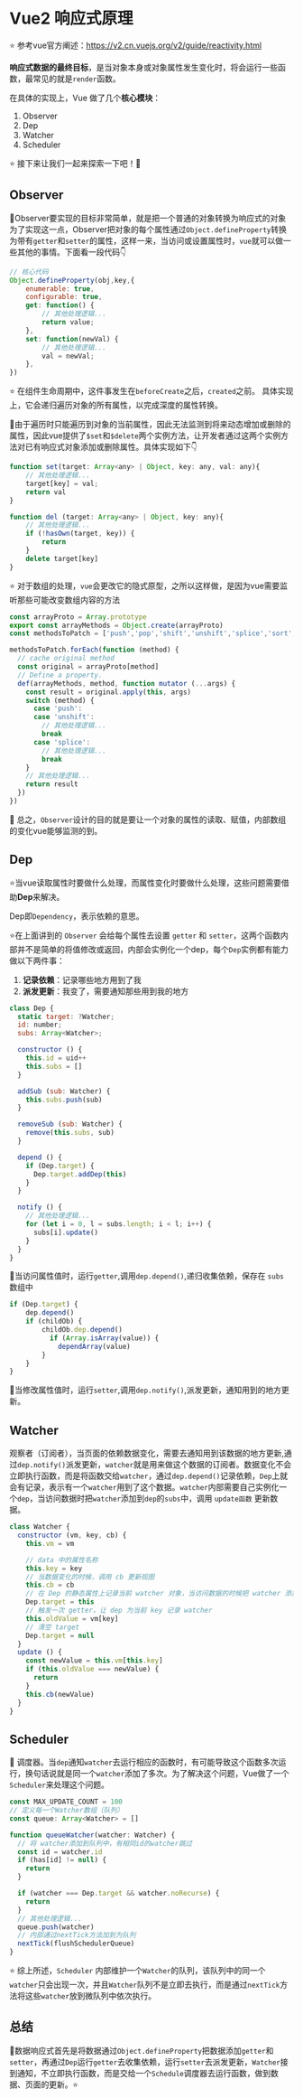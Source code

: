 # Vue2 响应式原理

:star: 参考vue官方阐述：https://v2.cn.vuejs.org/v2/guide/reactivity.html

**响应式数据的最终目标**，是当对象本身或对象属性发生变化时，将会运行一些函数，最常见的就是`render`函数。

在具体的实现上，Vue 做了几个**核心模块**：
1. Observer
2. Dep
3. Watcher
4. Scheduler

:star: 接下来让我们一起来探索一下吧！:rainbow:

## Observer

:rainbow:Observer要实现的目标非常简单，就是把一个普通的对象转换为响应式的对象
为了实现这一点，Observer把对象的每个属性通过`Object.defineProperty`转换为带有`getter`和`setter`的属性，这样一来，当访问或设置属性时，`vue`就可以做一些其他的事情。下面看一段代码:point_down:

```js
// 核心代码
Object.defineProperty(obj,key,{
    enumerable: true,
    configurable: true,
    get: function() {
        // 其他处理逻辑...
        return value;
    },
    set: function(newVal) {
        // 其他处理逻辑...
        val = newVal;
    },
})
```

:star: 在组件生命周期中，这件事发生在`beforeCreate`之后，`created`之前。
具体实现上，它会递归遍历对象的所有属性，以完成深度的属性转换。

:rainbow:由于遍历时只能遍历到对象的当前属性，因此无法监测到将来动态增加或删除的属性，因此vue提供了`$set`和`$delete`两个实例方法，让开发者通过这两个实例方法对已有响应式对象添加或删除属性。具体实现如下:point_down: 
```js
function set(target: Array<any> | Object, key: any, val: any){
    // 其他处理逻辑...
    target[key] = val;
    return val
}

function del (target: Array<any> | Object, key: any){
    // 其他处理逻辑...
    if (!hasOwn(target, key)) {
        return
    }
    delete target[key]
}

```

:star: 对于数组的处理，`vue`会更改它的隐式原型，之所以这样做，是因为vue需要监听那些可能改变数组内容的方法

```js
const arrayProto = Array.prototype
export const arrayMethods = Object.create(arrayProto)
const methodsToPatch = ['push','pop','shift','unshift','splice','sort','reverse']

methodsToPatch.forEach(function (method) {
  // cache original method
  const original = arrayProto[method]
  // Define a property.
  def(arrayMethods, method, function mutator (...args) {
    const result = original.apply(this, args)
    switch (method) {
      case 'push':
      case 'unshift':
        // 其他处理逻辑...
        break
      case 'splice':
        // 其他处理逻辑...
        break
    }
    // 其他处理逻辑...
    return result
  })
})
```
:rainbow: 总之，`Observer`设计的目的就是要让一个对象的属性的读取、赋值，内部数组的变化vue能够监测的到。


## Dep 
:star:当vue读取属性时要做什么处理，而属性变化时要做什么处理，这些问题需要借助**Dep**来解决。

Dep即`Dependency`，表示依赖的意思。

:star:在上面讲到的 `Observer` 会给每个属性去设置 `getter` 和 `setter`，这两个函数内部并不是简单的将值修改或返回，内部会实例化一个dep，每个`Dep`实例都有能力做以下两件事：

1. **记录依赖**：记录哪些地方用到了我
2. **派发更新**：我变了，需要通知那些用到我的地方

```js
class Dep {
  static target: ?Watcher;
  id: number;
  subs: Array<Watcher>;

  constructor () {
    this.id = uid++
    this.subs = []
  }

  addSub (sub: Watcher) {
    this.subs.push(sub)
  }

  removeSub (sub: Watcher) {
    remove(this.subs, sub)
  }

  depend () {
    if (Dep.target) {
      Dep.target.addDep(this)
    }
  }

  notify () {
    // 其他处理逻辑...
    for (let i = 0, l = subs.length; i < l; i++) {
      subs[i].update()
    }
  }
}

``` 
:rainbow:当访问属性值时，运行`getter`,调用`dep.depend()`,递归收集依赖，保存在 `subs` 数组中
```js
if (Dep.target) {
    dep.depend()
    if (childOb) {
        childOb.dep.depend()
          if (Array.isArray(value)) {
            dependArray(value)
        }
    }
}
```
:rainbow:当修改属性值时，运行`setter`,调用`dep.notify()`,派发更新，通知用到的地方更新。


## Watcher
观察者（订阅者），当页面的依赖数据变化，需要去通知用到该数据的地方更新,通过`dep.notify()`派发更新，`watcher`就是用来做这个数据的订阅者。数据变化不会立即执行函数，而是将函数交给`watcher`，通过`dep.depend()`记录依赖，`Dep`上就会有记录，表示有一个`watcher`用到了这个数据。`watcher`内部需要自己实例化一个`dep`，当访问数据时把`watcher`添加到`dep`的`subs`中，调用 `update函数` 更新数据。
```js
class Watcher {
  constructor (vm, key, cb) {
    this.vm = vm

    // data 中的属性名称
    this.key = key
    // 当数据变化的时候，调用 cb 更新视图
    this.cb = cb
    // 在 Dep 的静态属性上记录当前 watcher 对象，当访问数据的时候把 watcher 添加到dep 的 subs 中
    Dep.target = this
    // 触发一次 getter，让 dep 为当前 key 记录 watcher
    this.oldValue = vm[key]
    // 清空 target
    Dep.target = null
  }
  update () {
    const newValue = this.vm[this.key]
    if (this.oldValue === newValue) {
      return
    }
    this.cb(newValue)
  }
}
```

## Scheduler

:rainbow: 调度器。当`dep`通知`watcher`去运行相应的函数时，有可能导致这个函数多次运行，换句话说就是同一个`watcher`添加了多次。为了解决这个问题，Vue做了一个`Scheduler`来处理这个问题。
```js
const MAX_UPDATE_COUNT = 100
// 定义每一个Watcher数组（队列）
const queue: Array<Watcher> = []

function queueWatcher(watcher: Watcher) {
  // 将 watcher添加到队列中，有相同id的watcher跳过
  const id = watcher.id
  if (has[id] != null) {
    return
  }

  if (watcher === Dep.target && watcher.noRecurse) {
    return
  }
  // 其他处理逻辑...
  queue.push(watcher)
  // 内部通过nextTick方法加到为队列
  nextTick(flushSchedulerQueue)
}
```

:star: 综上所述，`Scheduler` 内部维护一个`Watcher`的队列，该队列中的同一个`watcher`只会出现一次，并且`Watcher`队列不是立即去执行，而是通过`nextTick`方法将这些`watcher`放到微队列中依次执行。

## 总结

:rainbow:数据响应式首先是将数据通过`Object.defineProperty`把数据添加`getter`和`setter`，再通过`Dep`运行`getter`去收集依赖，运行`setter`去派发更新，`Watcher`接到通知，不立即执行函数，而是交给一个`Schedule`调度器去运行函数，做到数据、页面的更新。:star:
